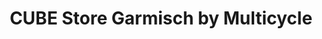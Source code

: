 ---
title: "CUBE Store Garmisch by Multicycle"
url: /garmisch-partenkirchen/cube-store-garmisch-by-multicycle/
shop: Fahrrad
---